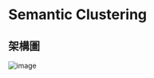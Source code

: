 # Semantic Clustering

## 架構圖

![image](https://github.com/AnitaTsai0422/image/blob/master/semantic_clustering.png?raw=true)



